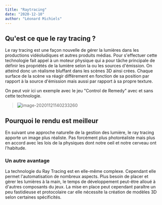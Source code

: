 ```yaml
---
title: "Raytracing"
date: "2020-12-10"
author: "Léonard Michiels"
---
```


## Qu'est ce que le ray tracing ?

Le ray tracing est une façon nouvelle de gérer la lumières dans les productions vidéoludiques et autres produits médias.
Pour s'effectuer cette technologie fait appel à un moteur physique qui a pour tâche principale de définir les propriétés de la lumière selon la ou les sources d'émission. On atteind donc un réalisme bluffant dans les scènes 3D ainsi crées. Chaque surface de la scène va réagir différement en fonction de sa position par rapport à la source d'émission mais aussi par rapport à sa propre texture.

On peut voir ici un exemple avec le jeu "Control de Remedy" avec et sans cette technologie.
> ![image-20201121140233260](/LabVeillTec/figures/rtx.jpg)

## Pourquoi le rendu est meilleur
En suivant une approche naturelle de la gestion des lumière, le ray tracing apporte un image plus réaliste.
Pas forcément plus photoréaliste mais plus en accord avec les lois de la physiques dont notre oeil et notre cerveau ont l'habitude.

### Un autre avantage

La technologie du Ray Tracing est en elle-même complexe. Cependant elle permet l'automatisation de nombreux aspects.
Plus besoin de placer et gèrer les lumières à la main, le temps de développement peut-être alloué à d'autres composants du jeux.
La mise en place peut cependant paraître un peu fastidieuse et protocolaire car elle nécessite la création de modèles 3D selon certaines spécificités.



